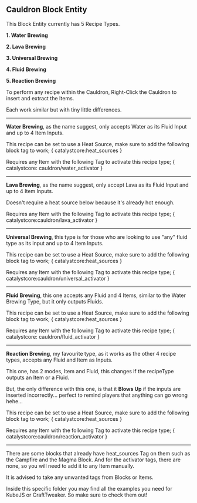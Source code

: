 **Cauldron Block Entity**
-

This Block Entity currently has 5 Recipe Types.

**1. Water Brewing**

**2. Lava Brewing**

**3. Universal Brewing**

**4. Fluid Brewing**

**5. Reaction Brewing**

To perform any recipe within the Cauldron, Right-Click the Cauldron to insert and extract the Items.

Each work similar but with tiny little differences.
___

**Water Brewing**, as the name suggest, only accepts Water as its Fluid Input and up to 4 Item Inputs. 

This recipe can be set to use a Heat Source, make sure to add the following block tag to work; { catalystcore:heat_sources }

Requires any Item with the following Tag to activate this recipe type; { catalystcore: cauldron/water_activator }
___

**Lava Brewing**, as the name suggest, only accept Lava as its Fluid Input and up to 4 Item Inputs. 

Doesn't require a heat source below because it's already hot enough.

Requires any Item with the following Tag to activate this recipe type; { catalystcore:cauldron/lava_activator }
___

**Universal Brewing**, this type is for those who are looking to use "any" fluid type as its input and up to 4 Item Inputs.

This recipe can be set to use a Heat Source, make sure to add the following block tag to work; { catalystcore:heat_sources }

Requires any Item with the following Tag to activate this recipe type; { catalystcore:cauldron/universal_activator }
___

**Fluid Brewing**, this one accepts any Fluid and 4 Items, similar to the Water Brewing Type, but it only outputs Fluids.

This recipe can be set to use a Heat Source, make sure to add the following block tag to work; { catalystcore:heat_sources }

Requires any Item with the following Tag to activate this recipe type; { catalystcore: cauldron/fluid_activator }
___

**Reaction Brewing**, my favourite type, as it works as the other 4 recipe types, accepts any Fluid and Item as Inputs.

This one, has 2 modes, Item and Fluid, this changes if the recipeType outputs an Item or a Fluid.

But, the only difference with this one, is that it **Blows Up** if the inputs are inserted incorrectly... perfect to remind players
that anything can go wrong hehe...

This recipe can be set to use a Heat Source, make sure to add the following block tag to work; { catalystcore:heat_sources }

Requires any Item with the following Tag to activate this recipe type; { catalystcore:cauldron/reaction_activator }
___

There are some blocks that already have heat_sources Tag on them such as the Campfire and the Magma Block. And for the
activator tags, there are none, so you will need to add it to any Item manually.

It is advised to take any unwanted tags from Blocks or Items.

Inside this specific folder you may find all the examples you need for KubeJS or CraftTweaker. So make sure to check them out!
